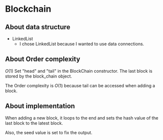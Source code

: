 # Blockchain

## About data structure
- LinkedList
  - I chose LinkedList because I wanted to use data connections.

## About Order complexity
$O(1)$
Set "head" and "tail" in the BlockChain constructor.
The last block is stored by the block_chain object.

The Order complexity is $O(1)$ because tail can be accessed when adding a block.

## About implementation
When adding a new block, it loops to the end and sets the hash value of the last block to the latest block.

Also, the seed value is set to fix the output.